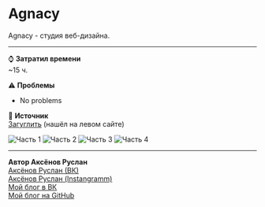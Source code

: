 # Agnacy
 Agnacy - студия веб-дизайна.

---
⌚ **Затратил времени**  
~15 ч.

⚠ **Проблемы**  
- No problems  

📌 **Источник**  
[Загуглить](google.com) (нашёл на левом сайте)

![Часть 1](https://sun9-3.userapi.com/c855536/v855536579/13bea8/PwbT1IP36KA.jpg)
![Часть 2](https://sun9-20.userapi.com/c856032/v856032677/132f95/M-THYNuGsnE.jpg)
![Часть 3](https://sun9-68.userapi.com/c855536/v855536579/13beba/iEjptygr5nU.jpg)
![Часть 4](https://sun9-29.userapi.com/c855536/v855536579/13bec3/MSJ9ZIcWFmA.jpg)

---
**Автор Аксёнов Руслан**   
[Аксёнов Руслан (ВК)](https://vk.com/akseonov_ru)  
[Аксёнов Руслан (Instangramm)](https://www.instagram.com/akseonov.ru/)  
[Мой блог в ВК](https://vk.com/axeonov04)  
[Мой блог на GitHub](https://github.com/Akseonov-ru)  
